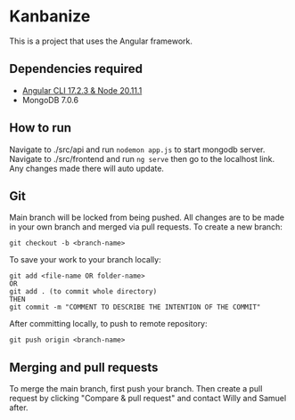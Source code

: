 # Kanbanize
This is a project that uses the Angular framework.
## Dependencies required
- [Angular CLI 17.2.3 & Node 20.11.1](https://radixweb.com/blog/how-to-install-angular-on-windows)
- MongoDB 7.0.6

## How to run
Navigate to ./src/api and run `nodemon app.js` to start mongodb server.
Navigate to ./src/frontend and run `ng serve` then go to the localhost link. Any changes made there will auto update. 

## Git
Main branch will be locked from being pushed. All changes are to be made in your own branch and merged via pull requests.
To create a new branch:
```
git checkout -b <branch-name>
```

To save your work to your branch locally:
```
git add <file-name OR folder-name>
OR
git add . (to commit whole directory)
THEN
git commit -m "COMMENT TO DESCRIBE THE INTENTION OF THE COMMIT"
```

After committing locally, to push to remote repository:
```
git push origin <branch-name>
```

## Merging and pull requests
To merge the main branch, first push your branch. Then create a pull request by clicking "Compare & pull request" and contact Willy and Samuel after.
